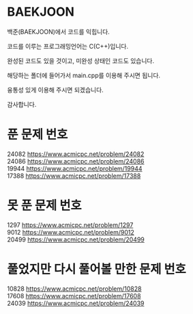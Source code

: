 # BAEKJOON
백준(BAEKJOON)에서 코드를 익힙니다.

코드를 이루는 프로그래밍언어는 C(C++)입니다.

완성된 코드도 있을 것이고, 미완성 상태인 코드도 있습니다.

해당하는 폴더에 들어가서 main.cpp를 이용해 주시면 됩니다.

융통성 있게 이용해 주시면 되겠습니다.

감사합니다. 
# 푼 문제 번호

24082 https://www.acmicpc.net/problem/24082<br>
24086 https://www.acmicpc.net/problem/24086<br>
19944 https://www.acmicpc.net/problem/19944<br>
17388 https://www.acmicpc.net/problem/17388<br>

# 못 푼 문제 번호
1297 https://www.acmicpc.net/problem/1297<br>
9012 https://www.acmicpc.net/problem/9012 <br>
20499 https://www.acmicpc.net/problem/20499<br>

# 풀었지만 다시 풀어볼 만한 문제 번호
10828 https://www.acmicpc.net/problem/10828<br>
17608 https://www.acmicpc.net/problem/17608<br>
24039 https://www.acmicpc.net/problem/24039<br>
